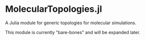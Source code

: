 # MolecularTopologies.jl

A Julia module for generic topologies for molecular simulations.

This module is currently "bare-bones" and will be expanded later.
